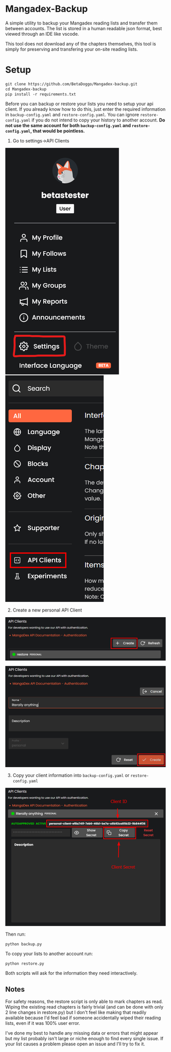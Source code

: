 # Mangadex-Backup
A simple utility to backup your Mangadex reading lists and transfer them between accounts. The list is stored in a human readable json format, best viewed through an IDE like vscode.

This tool does not download any of the chapters themselves, this tool is simply for preserving and transfering your on-site reading lists.

# Setup
```
git clone https://github.com/BetaDoggo/Mangadex-backup.git
cd Mangadex-backup
pip install -r requirements.txt
```
Before you can backup or restore your lists you need to setup your api client. If you already know how to do this, just enter the required information in `backup-config.yaml` and `restore-config.yaml`. You can ignore `restore-config.yaml` if you do not intend to copy your history to another account. **Do not use the same account for both `backup-config.yaml` and `restore-config.yaml`, that would be pointless.**

1. Go to settings->API Clients

![step1](https://github.com/BetaDoggo/Mangadex-backup/blob/main/images/step%201.png) ![step2](https://github.com/BetaDoggo/Mangadex-backup/blob/main/images/step%202.png)

2. Create a new personal API Client

![step3](https://github.com/BetaDoggo/Mangadex-backup/blob/main/images/step%203.png)

![step4](https://github.com/BetaDoggo/Mangadex-backup/blob/main/images/step%204.png)

3. Copy your client information into `backup-config.yaml` or `restore-config.yaml`

![step5](https://github.com/BetaDoggo/Mangadex-backup/blob/main/images/step%205.png)

Then run:

```
python backup.py
```

To copy your lists to another account run:

```
python restore.py
```

Both scripts will ask for the information they need interactively.

## Notes
For safety reasons, the restore script is only able to mark chapters as read. Wiping the existing read chapters is fairly trivial (and can be done with only 2 line changes in restore.py) but I don't feel like making that readily available because I'd feel bad if someone accidentally wiped their reading lists, even if it was 100% user error.

I've done my best to handle any missing data or errors that might appear but my list probably isn't large or niche enough to find every single issue. If your list causes a problem please open an issue and I'll try to fix it.
